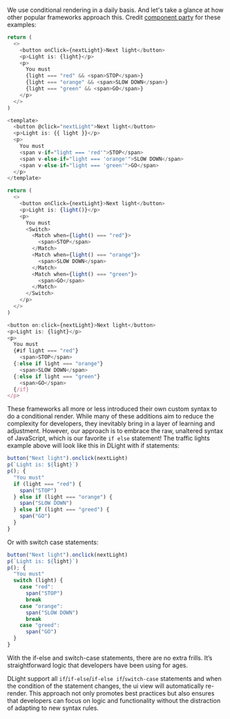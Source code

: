 We use conditional rendering in a daily basis. And let's take a glance at how other popular frameworks approach this. Credit [component party](https://component-party.dev/#conditional) for these examples:
```js [react]
return (
  <>
    <button onClick={nextLight}>Next light</button>
    <p>Light is: {light}</p>
    <p>
      You must
      {light === "red" && <span>STOP</span>}
      {light === "orange" && <span>SLOW DOWN</span>}
      {light === "green" && <span>GO</span>}
    </p>
  </>
)
```

```js [vue]
<template>
  <button @click="nextLight">Next light</button>
  <p>Light is: {{ light }}</p>
  <p>
    You must
    <span v-if="light === 'red'">STOP</span>
    <span v-else-if="light === 'orange'">SLOW DOWN</span>
    <span v-else-if="light === 'green'">GO</span>
  </p>
</template>
```

```js [solid]
return (
  <>
    <button onClick={nextLight}>Next light</button>
    <p>Light is: {light()}</p>
    <p>
      You must
      <Switch>
        <Match when={light() === "red"}>
          <span>STOP</span>
        </Match>
        <Match when={light() === "orange"}>
          <span>SLOW DOWN</span>
        </Match>
        <Match when={light() === "green"}>
          <span>GO</span>
        </Match>
      </Switch>
    </p>
  </>
)
```

```js [svelte]
<button on:click={nextLight}>Next light</button>
<p>Light is: {light}</p>
<p>
  You must
  {#if light === "red"}
    <span>STOP</span>
  {:else if light === "orange"}
    <span>SLOW DOWN</span>
  {:else if light === "green"}
    <span>GO</span>
  {/if}
</p>
```

These frameworks all more or less introduced their own custom syntax to do a conditional render. While many of these additions aim to reduce the complexity for developers, they inevitably bring in a layer of learning and adjustment. However, our approach is to embrace the raw, unaltered syntax of JavaScript, which is our favorite `if else` statement!
The traffic lights example above will look like this in DLight with if statements:
```js [dlight]
button("Next light").onclick(nextLight)
p(`Light is: ${light}`)
p(); {
  "You must"
  if (light === "red") {
    span("STOP")
  } else if (light === "orange") {
    span("SLOW DOWN")
  } else if (light === "greed") {
    span("GO")
  }
}
```
Or with switch case statements:
```js [dlight]
button("Next light").onclick(nextLight)
p(`Light is: ${light}`)
p(); {
  "You must"
  switch (light) {
    case "red":
      span("STOP")
      break
    case "orange":
      span("SLOW DOWN")
      break
    case "greed":
      span("GO")
  }
}
```
With the if-else and switch-case statements, there are no extra frills. It’s straightforward logic that developers have been using for ages. 

DLight support all `if`/`if-else`/`if-else if`/`switch-case` statements and when the condition of the statement changes, the ui view will automatically re-render. This approach not only promotes best practices but also ensures that developers can focus on logic and functionality without the distraction of adapting to new syntax rules.